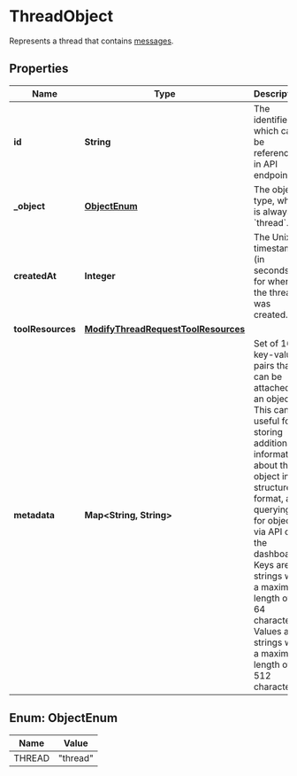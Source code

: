 

# ThreadObject

Represents a thread that contains [messages](/docs/api-reference/messages).

## Properties

| Name | Type | Description | Notes |
|------------ | ------------- | ------------- | -------------|
|**id** | **String** | The identifier, which can be referenced in API endpoints. |  |
|**_object** | [**ObjectEnum**](#ObjectEnum) | The object type, which is always &#x60;thread&#x60;. |  |
|**createdAt** | **Integer** | The Unix timestamp (in seconds) for when the thread was created. |  |
|**toolResources** | [**ModifyThreadRequestToolResources**](ModifyThreadRequestToolResources.md) |  |  |
|**metadata** | **Map&lt;String, String&gt;** | Set of 16 key-value pairs that can be attached to an object. This can be useful for storing additional information about the object in a structured format, and querying for objects via API or the dashboard.  Keys are strings with a maximum length of 64 characters. Values are strings with a maximum length of 512 characters.  |  |



## Enum: ObjectEnum

| Name | Value |
|---- | -----|
| THREAD | &quot;thread&quot; |



